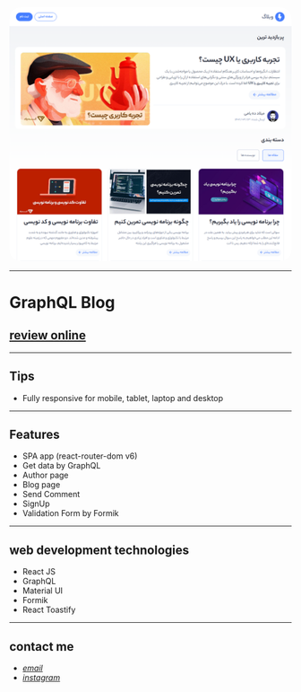 <div align="center">
  <img src="screenshot.png" style="border-radius:20px">
</div>

---

# GraphQL Blog

## [review online](https://stellar-semifreddo-ad9d86.netlify.app/)

---

## Tips

- Fully responsive for mobile, tablet, laptop and desktop

---

## Features

- SPA app (react-router-dom v6)
- Get data by GraphQL
- Author page
- Blog page
- Send Comment
- SignUp
- Validation Form by Formik

---

## web development technologies

- React JS
- GraphQL
- Material UI
- Formik
- React Toastify

---

## contact me

- _[email](mailto:hadikiamarzi@protonmail.com)_
- _[instagram](https://www.instagram.com/ihadikia)_
